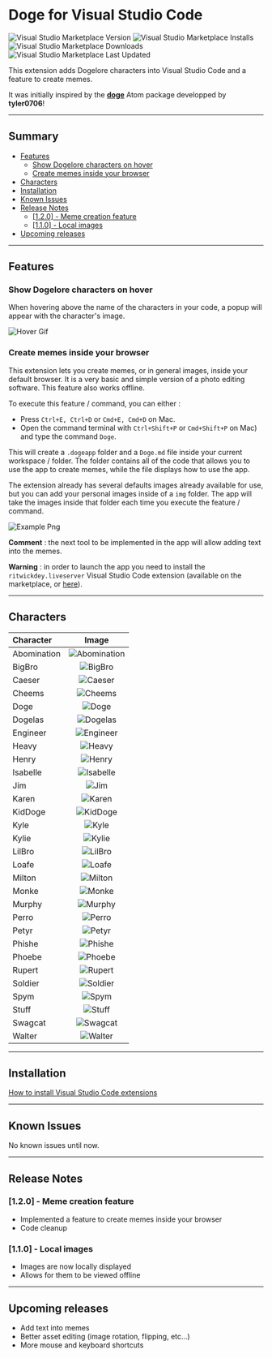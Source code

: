 # Doge for Visual Studio Code <!-- omit in toc -->

![Visual Studio Marketplace
Version](https://img.shields.io/visual-studio-marketplace/v/adonis-stavridis.doge?logo=visual-studio-code)
![Visual Studio Marketplace
Installs](https://img.shields.io/visual-studio-marketplace/i/adonis-stavridis.doge?logo=visual-studio-code)
![Visual Studio Marketplace
Downloads](https://img.shields.io/visual-studio-marketplace/d/adonis-stavridis.doge?logo=visual-studio-code)
![Visual Studio Marketplace Last
Updated](https://img.shields.io/visual-studio-marketplace/last-updated/adonis-stavridis.doge?logo=visual-studio-code)

This extension adds Dogelore characters into Visual Studio Code and a feature to
create memes.

It was initially inspired by the **[doge](https://atom.io/packages/doge)** Atom
package developped by **tyler0706**!

---

## Summary <!-- omit in toc -->

- [Features](#features)
  - [Show Dogelore characters on hover](#show-dogelore-characters-on-hover)
  - [Create memes inside your browser](#create-memes-inside-your-browser)
- [Characters](#characters)
- [Installation](#installation)
- [Known Issues](#known-issues)
- [Release Notes](#release-notes)
  - [[1.2.0] - Meme creation feature](#120---meme-creation-feature)
  - [[1.1.0] - Local images](#110---local-images)
- [Upcoming releases](#upcoming-releases)

---

## Features

### Show Dogelore characters on hover

When hovering above the name of the characters in your code, a popup will appear
with the character's image.

![Hover Gif](./img/hover.gif "Hover Gif")

### Create memes inside your browser

This extension lets you create memes, or in general images, inside your default
browser. It is a very basic and simple version of a photo editing software. This
feature also works offline.

To execute this feature / command, you can either :

- Press `Ctrl+E, Ctrl+D` or `Cmd+E, Cmd+D` on Mac.
- Open the command terminal with `Ctrl+Shift+P` or `Cmd+Shift+P` on Mac)
  and type the command `Doge`.

This will create a `.dogeapp` folder and a `Doge.md` file inside your current
workspace / folder. The folder contains all of the code that allows you to use
the app to create memes, while the file displays how to use the app.

The extension already has several defaults images already available for use, but
you can add your personal images inside of a `img` folder. The app will take the
images inside that folder each time you execute the feature / command.

![Example Png](./img/example.png "Example Png")

**Comment** : the next tool to be implemented in the app will allow adding text
into the memes.

**Warning** : in order to launch the app you need to install the
`ritwickdey.liveserver` Visual Studio Code extension (available on the
marketplace, or
[here](https://marketplace.visualstudio.com/items?itemName=ritwickdey.LiveServer)).

---

## Characters

| Character   |                          Image                          |
| :---------- | :-----------------------------------------------------: |
| Abomination | ![Abomination](./src/img/abomination.png "Abomination") |
| BigBro      |        ![BigBro](./src/img/bigbro.png "BigBro")         |
| Caeser      |        ![Caeser](./src/img/caeser.png "Caeser")         |
| Cheems      |        ![Cheems](./src/img/cheems.png "Cheems")         |
| Doge        |           ![Doge](./src/img/doge.png "Doge")            |
| Dogelas     |       ![Dogelas](./src/img/dogelas.png "Dogelas")       |
| Engineer    |     ![Engineer](./src/img/engineer.png "Engineer")      |
| Heavy       |          ![Heavy](./src/img/heavy.png "Heavy")          |
| Henry       |          ![Henry](./src/img/henry.png "Henry")          |
| Isabelle    |     ![Isabelle](./src/img/isabelle.png "Isabelle")      |
| Jim         |             ![Jim](./src/img/jim.png "Jim")             |
| Karen       |          ![Karen](./src/img/karen.png "Karen")          |
| KidDoge     |       ![KidDoge](./src/img/kiddoge.png "KidDoge")       |
| Kyle        |           ![Kyle](./src/img/kyle.png "Kyle")            |
| Kylie       |          ![Kylie](./src/img/kylie.png "Kylie")          |
| LilBro      |        ![LilBro](./src/img/lilbro.png "LilBro")         |
| Loafe       |          ![Loafe](./src/img/loafe.png "Loafe")          |
| Milton      |        ![Milton](./src/img/milton.png "Milton")         |
| Monke       |          ![Monke](./src/img/monke.png "Monke")          |
| Murphy      |        ![Murphy](./src/img/murphy.png "Murphy")         |
| Perro       |          ![Perro](./src/img/perro.png "Perro")          |
| Petyr       |          ![Petyr](./src/img/petyr.png "Petyr")          |
| Phishe      |        ![Phishe](./src/img/phishe.png "Phishe")         |
| Phoebe      |        ![Phoebe](./src/img/phoebe.png "Phoebe")         |
| Rupert      |        ![Rupert](./src/img/rupert.png "Rupert")         |
| Soldier     |       ![Soldier](./src/img/soldier.png "Soldier")       |
| Spym        |           ![Spym](./src/img/spym.png "Spym")            |
| Stuff       |          ![Stuff](./src/img/stuff.png "Stuff")          |
| Swagcat     |       ![Swagcat](./src/img/swagcat.png "Swagcat")       |
| Walter      |        ![Walter](./src/img/walter.png "Walter")         |

---

## Installation

[How to install Visual Studio Code
extensions](https://code.visualstudio.com/docs/editor/extension-gallery)

---

## Known Issues

No known issues until now.

---

## Release Notes

### [1.2.0] - Meme creation feature

- Implemented a feature to create memes inside your browser
- Code cleanup

### [1.1.0] - Local images

- Images are now locally displayed
- Allows for them to be viewed offline

---

## Upcoming releases

- Add text into memes
- Better asset editing (image rotation, flipping, etc...)
- More mouse and keyboard shortcuts
